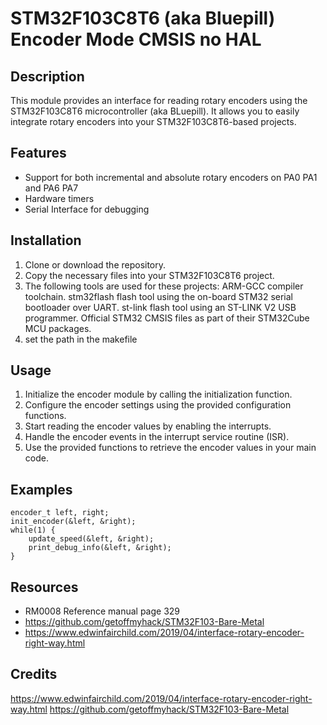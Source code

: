 # STM32F103C8T6 (aka Bluepill) Encoder Mode CMSIS no HAL


## Description
This module provides an interface for reading rotary encoders using the STM32F103C8T6 microcontroller (aka BLuepill). It allows you to easily integrate rotary encoders into your STM32F103C8T6-based projects.

## Features
- Support for both incremental and absolute rotary encoders on PA0 PA1 and PA6 PA7
- Hardware timers 
- Serial Interface for debugging

## Installation
1. Clone or download the repository.
2. Copy the necessary files into your STM32F103C8T6 project.
3. The following tools are used for these projects:
	ARM-GCC compiler toolchain.
	stm32flash flash tool using the on-board STM32 serial bootloader over UART.
	st-link flash tool using an ST-LINK V2 USB programmer.
	Official STM32 CMSIS files as part of their STM32Cube MCU packages.
4. set the path in the makefile

## Usage
1. Initialize the encoder module by calling the initialization function.
2. Configure the encoder settings using the provided configuration functions.
3. Start reading the encoder values by enabling the interrupts.
4. Handle the encoder events in the interrupt service routine (ISR).
5. Use the provided functions to retrieve the encoder values in your main code.

## Examples
```in main.c
encoder_t left, right;
init_encoder(&left, &right);
while(1) {
    update_speed(&left, &right);
    print_debug_info(&left, &right);
}
```

## Resources
- RM0008 Reference manual page 329
- https://github.com/getoffmyhack/STM32F103-Bare-Metal
- https://www.edwinfairchild.com/2019/04/interface-rotary-encoder-right-way.html

## Credits
https://www.edwinfairchild.com/2019/04/interface-rotary-encoder-right-way.html
https://github.com/getoffmyhack/STM32F103-Bare-Metal

